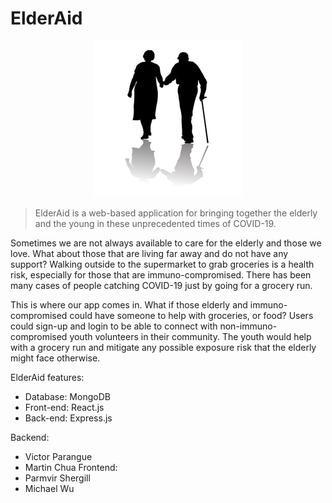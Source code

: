 # ElderAid
<p align="center">
  <img width=238 height=250 src="frontend/elderaid/src/components/images/logo.jpg" />
</p>

> ElderAid is a web-based application for bringing together the elderly and the young in these unprecedented times of COVID-19.

Sometimes we are not always available to care for the elderly and those we love. What about those that are living far away and do not have any support? Walking outside to the supermarket to grab groceries is a health risk, especially for those that are immuno-compromised. There has been many cases of people catching COVID-19 just by going for a grocery run.

This is where our app comes in. What if those elderly and immuno-compromised could have someone to help with groceries, or food? Users could sign-up and login to be able to connect with non-immuno-compromised youth volunteers in their community. The youth would help with a grocery run and mitigate any possible exposure risk that the elderly might face otherwise.



ElderAid features:
  - Database: MongoDB
  - Front-end: React.js
  - Back-end: Express.js
  
  Backend:
  - Victor Parangue
  - Martin Chua
  Frontend:
  - Parmvir Shergill
  - Michael Wu
